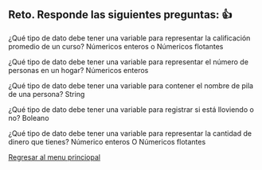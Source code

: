 ## Reto. Responde las siguientes preguntas: 👍
¿Qué tipo de dato debe tener una variable para representar la calificación promedio de un
curso? Númericos enteros o Númericos flotantes

¿Qué tipo de dato debe tener una variable para representar el número de personas en un
hogar? Númericos enteros

¿Qué tipo de dato debe tener una variable para contener el nombre de pila de una persona? String

¿Qué tipo de dato debe tener una variable para registrar si está lloviendo o no? Boleano

¿Qué tipo de dato debe tener una variable para representar la cantidad de dinero que
tienes? Númerico enteros O Númericos flotantes

[Regresar al menu princiopal](https://github.com/escuelaDeCodigoMargaritaMaza/escuela_de_codigo/tree/main/PENSAMIENTO_COMPUTACIONAL)
